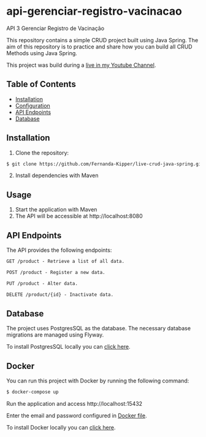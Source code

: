 # api-gerenciar-registro-vacinacao
API 3 Gerenciar Registro de Vacinação

This repository contains a simple CRUD project built using Java Spring. The aim of this repository is to practice and share how you can build all CRUD Methods using Java Spring.

This project was build during a [live in my Youtube Channel](https://www.youtube.com/watch?v=tP6wtEaCnSI).

## Table of Contents

- [Installation](#installation)
- [Configuration](#configuration)
- [API Endpoints](#api-endpoints)
- [Database](#database)

## Installation

1. Clone the repository:

```bash
$ git clone https://github.com/Fernanda-Kipper/live-crud-java-spring.git
```

2. Install dependencies with Maven

## Usage

1. Start the application with Maven
2. The API will be accessible at http://localhost:8080


## API Endpoints
The API provides the following endpoints:

```markdown
GET /product - Retrieve a list of all data.

POST /product - Register a new data.

PUT /product - Alter data.

DELETE /product/{id} - Inactivate data.
```

## Database
The project uses PostgresSQL as the database. The necessary database migrations are managed using Flyway.

To install PostgresSQL locally you can [click here](https://www.postgresql.org/download/).

## Docker

You can run this project with Docker by running the following command:


```bash
$ docker-compose up
```
Run the application and access http://localhost:15432

Enter the email and password configured in [Docker file](./docker-compose.yml).

To install Docker locally you can [click here](https://www.docker.com/products/docker-desktop/).
